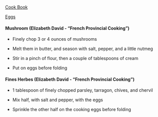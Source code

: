 [Cook Book](https://github.com/vmsmith/CookBook/blob/master/README.md)  

[Eggs](https://github.com/vmsmith/CookBook/blob/master/eggs.md)  

#### Mushroom  (Elizabeth David - “French Provincial Cooking”)  

* Finely chop 3 or 4 ounces of mushrooms  

* Melt them in butter, and season with salt, pepper, and a little nutmeg  

* Stir in a pinch of flour, then a couple of tablespoons of cream  

* Put on eggs before folding



#### Fines Herbes  (Elizabeth David - “French Provincial Cooking”)  

* 1 tablespoon of finely chopped parsley, tarragon, chives, and chervil  

* Mix half, with salt and pepper, with the eggs  

* Sprinkle the other half on the cooking eggs before folding
